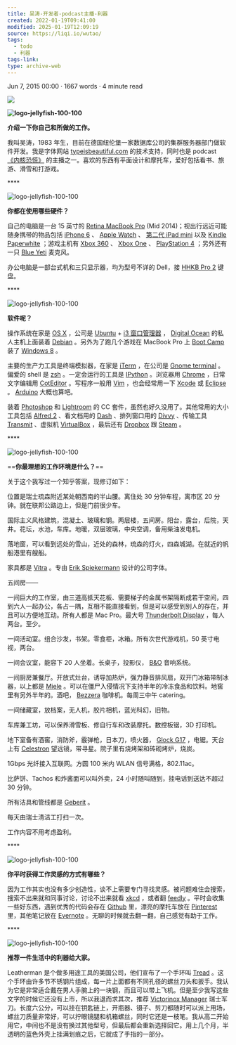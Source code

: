 ```yaml
---
title: 吴涛-开发者-podcast主播-利器
created: 2022-01-19T09:41:00
modified: 2025-01-19T12:09:19
source: https://liqi.io/wutao/
tags:
  - todo
  - 利器
tags-link: 
type: archive-web
---
```


Jun 7, 2015 00:00 · 1667 words · 4 minute read

![](https://liqi.io/images/wutao1.jpg)

**![logo-jellyfish-100-100](https://liqi.io/images/logo-jellyfish-100-1001.png)**

**介绍一下你自己和所做的工作。**

我叫吴涛，1983 年生，目前在德国纽伦堡一家数据库公司的集群服务器部门做软件开发。我是字体网站 [typeisbeautiful.com](https://typeisbeautiful.com/) 的技术支持，同时也是 podcast [《内核恐慌》](https://ipn.li/kernelpanic/) 的主播之一。喜欢的东西有平面设计和摩托车，爱好包括看书、旅游、滑雪和打游戏。

\*\*\*\*

![logo-jellyfish-100-100](https://liqi.io/images/logo-jellyfish-100-1001.png)

**你都在使用哪些硬件？**

自己的电脑是一台 15 英寸的 [Retina MacBook Pro](https://www.apple.com/cn/macbook-pro/) (Mid 2014)；视出行远近可能随身携带的物品包括 [iPhone 6](https://www.apple.com/cn/iphone-6/) 、 [Apple Watch](https://www.apple.com/cn/watch/) 、 [第二代 iPad mini](https://www.apple.com/cn/ipad-mini-2/specs/) 以及 [Kindle Paperwhite](https://www.amazon.cn/dp/B00JG8FMO6) ；游戏主机有 [Xbox 360](https://www.xbox.com/en-US/xbox-360) 、 [Xbox One](https://www.xbox.com/zh-CN/xbox-one/meet-xbox-one?xr=shellnav) 、 [PlayStation 4](https://www.playstation.com/en-us/explore/ps4/) ；另外还有一只 [Blue Yeti](https://www.bluemic.com/yeti/) 麦克风。

办公电脑是一部台式机和三只显示器，均为型号不详的 Dell，接 [HHKB Pro 2](https://zh.wikipedia.org/wiki/Happy_Hacking_Keyboard) 键盘。

\*\*\*\*

![logo-jellyfish-100-100](https://liqi.io/images/logo-jellyfish-100-1001.png)

**软件呢？**

操作系统在家是 [OS X](https://www.apple.com/cn/osx/) ，公司是 [Ubuntu](https://www.ubuntu.com/) + [i3 窗口管理器](https://i3wm.org/) ， [Digital Ocean](https://www.digitalocean.com/) 的私人主机上面装着 [Debian](https://www.debian.org/) 。另外为了跑几个游戏在 MacBook Pro 上 [Boot Camp](https://www.apple.com/cn/support/bootcamp/) 装了 [Windows 8](https://windows.microsoft.com/zh-cn/windows-8/why-windows) 。

主要的生产力工具是终端模拟器，在家是 [iTerm](https://iterm.sourceforge.net/) ，在公司是 [Gnome terminal](https://en.wikipedia.org/wiki/GNOME_Terminal) 。偏爱的 shell 是 [zsh](https://github.com/robbyrussell/oh-my-zsh) 。一定会运行的工具是 [IPython](https://ipython.org/) 。浏览器用 [Chrome](https://www.google.com/chrome/browser/desktop/index.html) ，日常文字编辑用 [CotEditor](https://coteditor.com/) 。写程序一般用 [Vim](https://www.vim.org/) ，也会经常用一下 [Xcode](https://developer.apple.com/xcode/) 或 [Eclipse](https://www.eclipse.org/) 。 [Arduino](https://www.arduino.cc/) 大概也算吧。

装着 [Photoshop](https://www.adobe.com/cn/products/photoshopfamily.html) 和 [Lightroom](https://www.adobe.com/cn/products/photoshop-lightroom.html) 的 CC 套件，虽然也好久没用了。其他常用的大小工具包括 [Alfred 2](https://www.alfredapp.com/) 、看文档用的 [Dash](https://kapeli.com/dash) 、排列窗口用的 [Divvy](https://mizage.com/divvy/) 、传输工具 [Transmit](https://www.panic.com/transmit/) 、虚拟机 [VirtualBox](https://www.virtualbox.org/) ，最后还有 [Dropbox](https://www.dropbox.com/) 跟 [Steam](https://store.steampowered.com/) 。

\*\*\*\*

![logo-jellyfish-100-100](https://liqi.io/images/logo-jellyfish-100-1001.png)

==**你最理想的工作环境是什么？**==

关于这个我写过一个知乎答案，现修订如下：

位置是瑞士琉森附近某处朝西南的半山腰。离住处 30 分钟车程，离市区 20 分钟。就在联邦公路边上，但是门前很少车。

国际主义风格建筑，混凝土、玻璃和钢。两层楼，五间房。阳台，露台，后院，天井。花坛，水池，车库。地暖，双层玻璃，中央空调，备用柴油发电机。

落地窗，可以看到远处的雪山，近处的森林，琉森的灯火，四森城湖。在就近的帆船港里有艘船。

家具都是 [Vitra](https://www.vitra.com/en-as/living?c=CN&u=/) 。专由 [Erik Spiekermann](https://en.wikipedia.org/wiki/Erik_Spiekermann) 设计的公司字体。

五间房——

一间巨大的工作室，由三道高抵天花板、需要梯子的金属书架隔断成若干空间，四到六人一起办公，各占一隅，互相不能直接看到，但是可以感受到别人的存在，并且可以方便地互动。所有人都是 Mac Pro。最大号 [Thunderbolt Display](https://www.apple.com/displays/) ，每人两台。至少。

一间活动室。组合沙发，书架。零食柜，冰箱。所有次世代游戏机，50 英寸电视，两台。

一间会议室，能容下 20 人坐着。长桌子，投影仪， [B&O](https://beoplay.cn/) 音响系统。

一间厨房兼餐厅。开放式灶台，诱导加热炉，强力静音排风扇，双开门冰箱带制冰器，以上都是 [Miele](https://www.mymielesolution.com.cn/) 。可以在僵尸入侵情况下支持半年的冷冻食品和饮料。地窖里有另外半年的。酒吧， [Bezzera](https://www.bezzera.it/index.php?lang=cn) 咖啡机。每周三中午 catering。

一间储藏室，放档案，无人机，胶片相机，蓝光科幻，旧物。

车库兼工坊，可以保养滑雪板、修自行车和改装摩托。数控板锯，3D 打印机。

地下室备有酒窖，消防斧，霰弹枪，日本刀，喷火器， [Glock G17](https://us.glock.com/products/model/g17) ，电锯。天台上有 [Celestron](https://www.celestron.com/) 望远镜，带寻星。院子里有烧烤架和砖砌烤炉，烧炭。

1Gbps 光纤接入互联网。方圆 100 米内 WLAN 信号满格，802.11ac。

比萨饼、Tachos 和炸酱面可以叫外卖，24 小时随叫随到，挂电话到送达不超过 30 分钟。

所有洁具和管线都是 [Geberit](https://www.geberit.com.cn/) 。

每天由瑞士清洁工打扫一次。

工作内容不用考虑盈利。

\*\*\*\*

![logo-jellyfish-100-100](https://liqi.io/images/logo-jellyfish-100-1001.png)

**你平时获得工作灵感的方式有哪些？**

因为工作其实也没有多少创造性，谈不上需要专门寻找灵感。被问题难住会搜索，搜索不出来就和同事讨论，讨论不出来就看 [xkcd](https://www.xkcd.com/) ，或者翻 [feedly](https://feedly.com/) 。平时会收集一些好东西，遇到优秀的代码会存在 [Github](https://github.com/metaphox) 里，漂亮的摩托车放在 [Pinterest](https://pinterest.com/metaphox) 里，其他笔记放在 [Evernote](https://www.yinxiang.com/) 。无聊的时候就去翻一翻，自己感觉有助于工作。

\*\*\*\*

![logo-jellyfish-100-100](https://liqi.io/images/logo-jellyfish-100-1001.png)

**推荐一件生活中的利器给大家。**

Leatherman 是个做多用途工具的美国公司，他们宣布了一个手环叫 [Tread](https://www.leatherman.com/tread-425.html) 。这个手环由许多节不锈钢片组成，每一片上面都有不同孔径的螺丝刀头和扳手。我认为它是非常适合戴在男人手腕上的一块钢，而且可以带上飞机。但是至少我写这些文字的时候它还没有上市，所以我退而求其次，推荐 [Victorinox Manager](https://www.victorinox.com/ch/product/Swiss-Army-Knives/Category/Classic/Classic-Range-58-mm/Manager-Sapphire/0.6365.T2)  瑞士军刀。长度六公分，可以挂在钥匙链上，开瓶器、镊子、剪刀都随时可以派上用场，螺丝刀质量非常好，可以拧眼镜腿和机箱螺丝，同时它还是一枝笔。我从高二开始用它，中间也不是没有换过其他型号，但最后都会重新选择回它。用上几个月，半透明的蓝色外壳上挂满划痕之后，它就成了手指的一部分。

